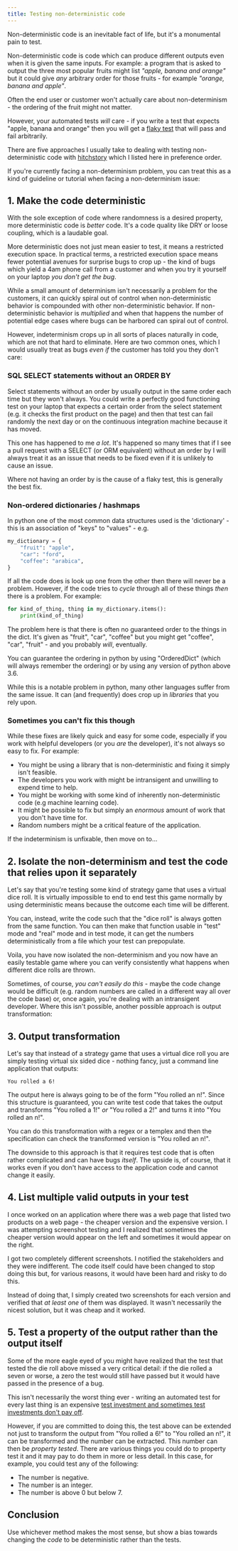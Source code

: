```yaml
---
title: Testing non-deterministic code
---
```


Non-deterministic code is an inevitable fact of life, but it's a monumental pain
to test.

Non-deterministic code is code which can produce different outputs even
when it is given the same inputs. For example: a program that is asked to output
the three most popular fruits might list *"apple, banana and orange"* but it could
give *any* arbitrary order for those fruits - for example *"orange, banana and apple"*.

Often the end user or customer won't actually care about non-determinism - the ordering
of the fruit might not matter.

However, your automated tests *will* care - if you write a test that expects
"apple, banana and orange" then you will get a [flaky test](../flaky-tests) that
will pass and fail arbitrarily.

There are five approaches I usually take to dealing with testing non-deterministic
code with [hitchstory](https://github.com/hitchdev/hitchstory) which I listed
here in preference order.

If you're currently facing a non-determinism problem, you can treat this as a kind
of guideline or tutorial when facing a non-determinism issue:

## 1. Make the code deterministic

With the sole exception of code where randomness is a desired property, more deterministic
code is *better* code. It's a code quality like DRY or loose coupling, which is a
laudable goal.

More deterministic does not just mean easier to test, it means a restricted execution
space. In practical terms, a restricted execution space means fewer potential avenues
for surprise bugs to crop up - the kind of bugs which yield a 4am phone call from a
customer and when you try it yourself on your laptop *you don't get the bug*.

While a small amount of determinism isn't necessarily a problem for the customers,
it can quickly spiral out of control when non-deterministic behavior is compounded
with other non-deterministic behavior. If non-deterministic behavior is *multiplied*
and when that happens the number of potential edge cases where bugs can be harbored
can spiral out of control.

However, indeterminism crops up in all sorts of places naturally in code,
which are not that hard to eliminate. Here are two common ones, which I would
usually treat as bugs *even if* the customer has told you they don't care:

### SQL SELECT statements without an ORDER BY

Select statements without an order by usually output in the same order each time but
they won't always. You could write a perfectly good functioning test on your laptop
that expects a certain order from the select statement (e.g. it checks the first
product on the page) and then that test can fail randomly the next day or on the
continuous integration machine because it has moved.

This one has happened to me *a lot*. It's happened so many times that if I see
a pull request with a SELECT (or ORM equivalent) without an order by I will
always treat it as an issue that needs to be fixed even if it is unlikely to
cause an issue.

Where not having an order by is the cause of a flaky test, this is generally the
best fix.

### Non-ordered dictionaries / hashmaps

In python one of the most common data structures used is the 'dictionary' - this
is an association of "keys" to "values" - e.g.

```python
my_dictionary = {
    "fruit": "apple",
    "car": "ford",
    "coffee": "arabica",
}
```

If all the code does is look up one from the other then there will never be a problem.
However, if the code tries to *cycle* through all of these things *then* there is a
problem. For example:


```python
for kind_of_thing, thing in my_dictionary.items():
    print(kind_of_thing)
```

The problem here is that there is often no guaranteed order to the things in the dict.
It's given as "fruit", "car", "coffee" but you might get "coffee", "car", "fruit" -
and you probably *will*, eventually.

You can guarantee the ordering in python by using "OrderedDict" (which will always
remember the ordering) or by using any version of python above 3.6.

While this is a notable problem in python, many other languages suffer from the same
issue. It can (and frequently) does crop up in *libraries* that you rely upon.

### Sometimes you can't fix this though

While these fixes are likely quick and easy for some code, especially if you work
with helpful developers (or you *are* the developer), it's not always so easy to fix.
For example:

* You might be using a library that is non-deterministic and fixing it simply isn't feasible.
* The developers you work with might be intransigent and unwilling to expend time to help.
* You might be working with some kind of inherently non-deterministic code (e.g machine learning code).
* It might be possible to fix but simply an *enormous* amount of work that you don't have time for.
* Random numbers might be a critical feature of the application.

If the indeterminism is unfixable, then move on to...

## 2. Isolate the non-determinism and test the code that relies upon it separately

Let's say that you're testing some kind of strategy game that uses a virtual dice roll.
It is virtually impossible to end to end test this game normally by using deterministic
means because the outcome each time will be different.

You can, instead, write the code such that the "dice roll" is always gotten from the
same function. You can then make that function usable in "test" mode and "real"
mode and in test mode, it can get the numbers deterministically from a file which your
test can prepopulate.

Voila, you have now isolated the non-determinism and you now have an easily testable
game where you can verify consistently what happens when different dice rolls are thrown.

Sometimes, of course, *you can't easily do this* - maybe the code change would be difficult
(e.g. random numbers are called in a different way all over the code base) or, once again,
you're dealing with an intransigent developer. Where this isn't possible, another possible
approach is output transformation:

## 3. Output transformation

Let's say that instead of a strategy game that uses a virtual dice roll you are simply
testing virtual six sided dice - nothing fancy, just a command line application that
outputs:

```
You rolled a 6!
```

The output here is always going to be of the form "You rolled an n!". Since this
structure is guaranteed, you can write test code that takes the output
and transforms "You rolled a 1!" *or* "You rolled a 2!" and turns it into
"You rolled an n!".

You can do this transformation with  a regex or a templex and then the
specification can check the transformed version is "You rolled an n!".

The downside to this approach is that it requires test code that is often rather
complicated and can have bugs *itself*. The upside is, of course, that it works
even if you don't have access to the application code and cannot change it easily.

## 4. List multiple valid outputs in your test

I once worked on an application where there was a web page that listed two
products on a web page - the cheaper version and the expensive version. I
was attempting screenshot testing and I realized that sometimes the cheaper
version would appear on the left and sometimes it would appear on the right.

I got two completely different screenshots. I notified the stakeholders and they
were indifferent. The code itself could have been changed to stop doing this
but, for various reasons, it would have been hard and risky to do this.

Instead of doing that, I simply created two screenshots for each version and
verified that *at least one* of them was displayed. It wasn't necessarily the
nicest solution, but it was cheap and it worked.

## 5. Test a property of the output rather than the output itself

Some of the more eagle eyed of you might have realized that the test that
tested the die roll above missed a very critical detail: if the die rolled
a seven or worse, a zero the test would still have passed but it would have
passed in the presence of a bug.

This isn't necessarily the worst thing ever - writing an automated test
for every last thing is an expensive [test investment and sometimes
test investments don't pay off](../test-investment).

However, if you are committed to doing this, the test above can be extended
not just to transform the output from "You rolled a 6!" to "You rolled an n!",
it can be transformed and the number can be extracted. This number can then
be *property tested*. There are various things you could do to property test
it and it may pay to do them in more or less detail. In this case, for example,
you could test any of the following:

* The number is negative.
* The number is an integer.
* The number is above 0 but below 7.

## Conclusion

Use whichever method makes the most sense, but show a bias towards changing
the *code* to be deterministic rather than the tests.
